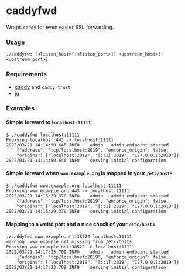 caddyfwd
========

Wraps `caddy` for even easier SSL forwarding.

### Usage

```
./caddyfwd [<listen_host>[:<listen_port>]] <upstream_host>[:<upstream_port>]
```

### Requirements

* [caddy](https://caddyserver.com) and `caddy trust`
* [jq](https://stedolan.github.io/jq/)

### Examples

#### Simple forward to `localhost:11111`

```
$ ./caddyfwd localhost:11111
Proxying localhost:443 -> localhost:11111
2022/03/21 14:14:50.645	INFO	admin	admin endpoint started
    {"address": "tcp/localhost:2019", "enforce_origin": false,
    "origins": ["localhost:2019", "[::1]:2019", "127.0.0.1:2019"]}
2022/03/21 14:14:50.646	INFO	serving initial configuration
```

#### Simple forward when `www.example.org` is mapped in your `/etc/hosts`

```
$ ./caddyfwd www.example.org localhost:11111
Proxying www.example.org:443 -> localhost:11111
2022/03/21 14:15:29.378	INFO	admin	admin endpoint started
    {"address": "tcp/localhost:2019", "enforce_origin": false,
    "origins": ["localhost:2019", "[::1]:2019", "127.0.0.1:2019"]}
2022/03/21 14:15:29.379	INFO	serving initial configuration
```

#### Mapping to a weird port and a nice check of your `/etc/hosts`

```
./caddyfwd www.example.net:38522 localhost:11111
warning: www.example.net missing from /etc/hosts
Proxying www.example.net:38522 -> localhost:11111
2022/03/21 14:17:23.709	INFO	admin	admin endpoint started
    {"address": "tcp/localhost:2019", "enforce_origin": false,
    "origins": ["localhost:2019", "[::1]:2019", "127.0.0.1:2019"]}
2022/03/21 14:17:23.709	INFO	serving initial configuration
```
